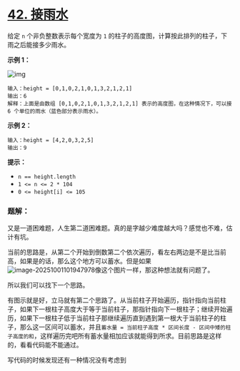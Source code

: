 # [42. 接雨水](https://leetcode.cn/problems/trapping-rain-water/)

给定 `n` 个非负整数表示每个宽度为 `1` 的柱子的高度图，计算按此排列的柱子，下雨之后能接多少雨水。

 

**示例 1：**

![img](https://assets.leetcode-cn.com/aliyun-lc-upload/uploads/2018/10/22/rainwatertrap.png)

```
输入：height = [0,1,0,2,1,0,1,3,2,1,2,1]
输出：6
解释：上面是由数组 [0,1,0,2,1,0,1,3,2,1,2,1] 表示的高度图，在这种情况下，可以接 6 个单位的雨水（蓝色部分表示雨水）。 
```

**示例 2：**

```
输入：height = [4,2,0,3,2,5]
输出：9
```

 

**提示：**

- `n == height.length`
- `1 <= n <= 2 * 104`
- `0 <= height[i] <= 105`



### 题解：

又是一道困难题，人生第二道困难题。真的是字越少难度越大吗？感觉也不难，估计有坑。

当前的思路是，从第二个开始到倒数第二个依次遍历，看左右两边是不是比当前高，如果是的话，那么这个地方可以蓄水。但是如果![image-20251001101947978](C:\Users\28745\AppData\Roaming\Typora\typora-user-images\image-20251001101947978.png)像这个图片一样，那这种想法就有问题了。

所以我们可以找下一个思路。

有图示就是好，立马就有第二个思路了。从当前柱子开始遍历，指针指向当前柱子，如果下一根柱子高度大于等于当前柱子，那指针指向下一根柱子；继续开始遍历，如果下一根柱子低于当前柱子那继续遍历直到遇到第一根大于当前柱子的柱子，那么这一区间可以蓄水，并且`蓄水量 = 当前柱子高度 * 区间长度 - 区间中矮的柱子高度的和`，这样遍历完吧所有蓄水量相加应该就能得到所求。目前思路是这样的，看看代码能不能通过。

写代码的时候发现还有一种情况没有考虑到
